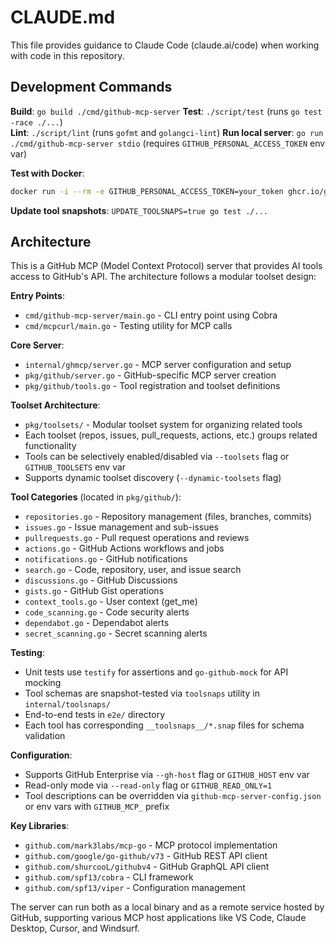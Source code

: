# CLAUDE.md

This file provides guidance to Claude Code (claude.ai/code) when working with code in this repository.

## Development Commands

**Build**: `go build ./cmd/github-mcp-server`
**Test**: `./script/test` (runs `go test -race ./...`)  
**Lint**: `./script/lint` (runs `gofmt` and `golangci-lint`) 
**Run local server**: `go run ./cmd/github-mcp-server stdio` (requires `GITHUB_PERSONAL_ACCESS_TOKEN` env var)

**Test with Docker**: 
```bash
docker run -i --rm -e GITHUB_PERSONAL_ACCESS_TOKEN=your_token ghcr.io/github/github-mcp-server
```

**Update tool snapshots**: `UPDATE_TOOLSNAPS=true go test ./...`

## Architecture

This is a GitHub MCP (Model Context Protocol) server that provides AI tools access to GitHub's API. The architecture follows a modular toolset design:

**Entry Points**:
- `cmd/github-mcp-server/main.go` - CLI entry point using Cobra
- `cmd/mcpcurl/main.go` - Testing utility for MCP calls

**Core Server**:
- `internal/ghmcp/server.go` - MCP server configuration and setup
- `pkg/github/server.go` - GitHub-specific MCP server creation
- `pkg/github/tools.go` - Tool registration and toolset definitions

**Toolset Architecture**:
- `pkg/toolsets/` - Modular toolset system for organizing related tools
- Each toolset (repos, issues, pull_requests, actions, etc.) groups related functionality
- Tools can be selectively enabled/disabled via `--toolsets` flag or `GITHUB_TOOLSETS` env var
- Supports dynamic toolset discovery (`--dynamic-toolsets` flag)

**Tool Categories** (located in `pkg/github/`):
- `repositories.go` - Repository management (files, branches, commits)
- `issues.go` - Issue management and sub-issues  
- `pullrequests.go` - Pull request operations and reviews
- `actions.go` - GitHub Actions workflows and jobs
- `notifications.go` - GitHub notifications
- `search.go` - Code, repository, user, and issue search
- `discussions.go` - GitHub Discussions
- `gists.go` - GitHub Gist operations
- `context_tools.go` - User context (get_me)
- `code_scanning.go` - Code security alerts
- `dependabot.go` - Dependabot alerts
- `secret_scanning.go` - Secret scanning alerts

**Testing**:
- Unit tests use `testify` for assertions and `go-github-mock` for API mocking
- Tool schemas are snapshot-tested via `toolsnaps` utility in `internal/toolsnaps/`
- End-to-end tests in `e2e/` directory
- Each tool has corresponding `__toolsnaps__/*.snap` files for schema validation

**Configuration**:
- Supports GitHub Enterprise via `--gh-host` flag or `GITHUB_HOST` env var
- Read-only mode via `--read-only` flag or `GITHUB_READ_ONLY=1`
- Tool descriptions can be overridden via `github-mcp-server-config.json` or env vars with `GITHUB_MCP_` prefix

**Key Libraries**:
- `github.com/mark3labs/mcp-go` - MCP protocol implementation
- `github.com/google/go-github/v73` - GitHub REST API client
- `github.com/shurcooL/githubv4` - GitHub GraphQL API client
- `github.com/spf13/cobra` - CLI framework
- `github.com/spf13/viper` - Configuration management

The server can run both as a local binary and as a remote service hosted by GitHub, supporting various MCP host applications like VS Code, Claude Desktop, Cursor, and Windsurf.